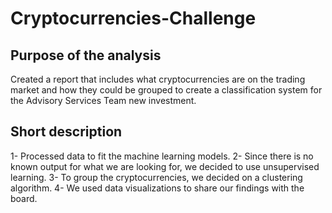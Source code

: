 # Cryptocurrencies-Challenge
## Purpose of the analysis
Created a report that includes what cryptocurrencies are on the trading market and how they could be grouped to create a classification system for the Advisory Services Team new investment.
## Short description
1- Processed data to fit the machine learning models. 
2- Since there is no known output for what we are looking for, we decided to use unsupervised learning. 
3- To group the cryptocurrencies, we decided on a clustering algorithm. 
4- We used data visualizations to share our findings with the board.
